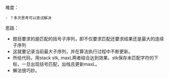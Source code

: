 难度：

	- ？多次思考可以尝试解决 

思路：

 - 题目要求的是匹配的括号子序列，即不仅要求匹配还要求结果还是最大的连续子序列
 - 这就要记录当前最大子序列，并在算法执行过程中不断更新。
 - 所给代码，用stack<int> stk, maxL两者结合达到效果。stk保存未匹配字符的下标，一旦出现括号匹配，出栈且更新maxL。
 - 解法很巧妙。